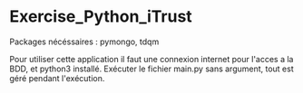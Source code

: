 # Exercise_Python_iTrust

Packages nécéssaires : pymongo, tdqm

Pour utiliser cette application il faut une connexion internet pour l'acces a la BDD, et python3 installé.
Exécuter le fichier main.py sans argument, tout est géré pendant l'exécution.
